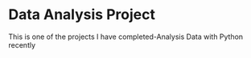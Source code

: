 # Data Analysis Project
 This is one of the  projects I have  completed-Analysis Data with Python recently
